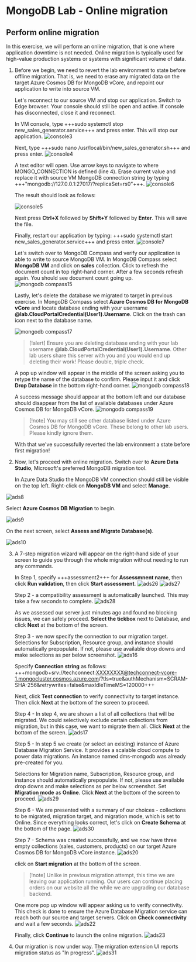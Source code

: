 # MongoDB Lab - Online migration

## Perform online migration

In this exercise, we will perform an online migration, that is one where application downtime is not needed. Online migration is typically used for high-value production systems or systems with significant volume of data.

1. Before we begin, we need to revert the lab environment to state before offline migration. That is, we need to erase any migrated data on the target Azure Cosmos DB for MongoDB vCore, and repoint our application to write into source VM.

   Let's reconnect to our source VM and stop our application. Switch to Edge browser. Your console should still be open and active. If console has disconnected, close it and reconnect.

   In VM console, type +++sudo systemctl stop new_sales_generator.service+++ and press enter. This will stop our application.
   ![console3](./media/console3.png?raw=true) 

   Next, type +++sudo nano /usr/local/bin/new_sales_generator.sh+++ and press enter.
   ![console4](./media/console4.png?raw=true)
   
   A text editor will open. Use arrow keys to navigate to where MONGO_CONNECTION is defined (line 4). Erase current value and replace it with source VM MongoDB connection string by typing +++"mongodb://127.0.0.1:27017/?replicaSet=rs0"+++.
   ![console6](./media/console6.png?raw=true)

   The result should look as follows:
   
   ![console5](./media/console5.png?raw=true)   

   Next press **Ctrl+X** followed by **Shift+Y** followed by **Enter**. This will save the file.

   Finally, restart our application by typing: +++sudo systemctl start new_sales_generator.service+++ and press enter.
   ![console7](./media/console7.png?raw=true)

   Let's switch over to MongoDB Compass and verify our application is able to write to source MongoDB VM. In MongoDB Compass select **MongoDB VM** and click on **sales** collection. Click to refresh the document count in top right-hand corner. After a few seconds refresh again. You should see document count going up.
   ![mongodb compass15](./media/mongo%20compass15.png?raw=true)

   Lastly, let's delete the database we migrated to target in previous exercise. In MongoDB Compass select **Azure Cosmos DB for MongoDB vCore** and locate database ending with your username **@lab.CloudPortalCredential(User1).Username**. Click on the trash can icon next to the database name.

   ![mongodb compass17](./media/mongo%20compass17.png?raw=true)

   >[!alert] Ensure you are deleting database ending with your lab username **@lab.CloudPortalCredential(User1).Username**. Other lab users share this server with you and you would end up deleting their work! Please double, triple check.

   A pop up window will appear in the middle of the screen asking you to retype the name of the database to confirm. Please input it and click **Drop Database** in the bottom right-hand corner.
  ![mongodb compass18](./media/mongo%20compass18.png?raw=true)

   A success message should appear at the bottom left and our database should disappear from the list of available databases under Azure Cosmos DB for MongoDB vCore.
   ![mongodb compass19](./media/mongo%20compass19.png?raw=true)
      
   >[!note] You may still see other database listed under Azure Cosmos DB for MongoDB vCore. These belong to other lab users. Please kindly ignore them.

   With that we've successfully reverted the lab environment a state before first migration!

2. Now, let's proceed with online migration. Switch over to **Azure Data Studio**, Microsoft's preferred MongoDB migration tool.

   In Azure Data Studio the MongoDB VM connection should still be visible on the top left. Right-click on **MongoDB VM** and select **Manage**.

  ![ads8](./media/ads8.png?raw=true)

   Select **Azure Cosmos DB Migration** to begin.

   ![ads9](./media/ads9.png?raw=true)

   On the next screen, select **Assess and Migrate Database(s)**.

   ![ads10](./media/ads10.png?raw=true) 

3. A 7-step migration wizard will appear on the right-hand side of your screen to guide you through the whole migration without needing to run any commands.

   In Step 1, specify +++assessment2+++ for **Assessmnent name**, then click **Run validation**, then click **Start assessment**.
   ![ads26](./media/ads26.png?raw=true)
   ![ads27](./media/ads27.png?raw=true)

   Step 2 - a compatibility assessment is automatically launched. This may take a few seconds to complete.
   ![ads28](./media/ads28.png?raw=true)

   As we assessed our server just minutes ago and found no blocking issues, we can safely proceed. **Select the tickbox** next to Database, and click **Next** at the bottom of the screen.

   Step 3 - we now specify the connection to our migration target. Selections for Subscription, Resource group, and instance should automatically prepopulate. If not, please use available drop downs and make selections as per below screenshot.
   ![ads16](./media/ads16.png?raw=true)

   Specify **Connection string** as follows: +++mongodb+srv://techconnect:XXXXXXXX@techconnect-vcore-1.mongocluster.cosmos.azure.com/?tls=true&authMechanism=SCRAM-SHA-256&retrywrites=false&maxIdleTimeMS=120000+++

   Next, click **Test connection** to verify connectivity to target instance. Then click **Next** at the bottom of the screen to proceed.

   Step 4 - In step 4, we are shown a list of all collections that will be migrated. We could selectively exclude certain collections from migration, but in this case, we want to migrate them all. Click **Next** at the bottom of the screen.
   ![ads17](./media/ads17.png?raw=true)

   Step 5 - In step 5 we create (or select an existing) instance of Azure Database Migration Service. It provides a scalable cloud compute to power data migrations. An instance named dms-mongodb was already pre-created for you.

   Selections for Migration name, Subscription, Resource group, and instance should automatically prepopulate. If not, please use available drop downs and make selections as per below screenshot. Set **Migration mode** as **Online**. Click **Next** at the bottom of the screen to proceed.
   ![ads29](./media/ads29.png?raw=true)

   Step 6 - We are presented with a summary of our choices - collections to be migrated, migration target, and migration mode, which is set to Online. Since everything looks correct, let's click on **Create Schema** at the bottom of the page.
   ![ads30](./media/ads30.png?raw=true)

   Step 7 - Schema was created successfully, and we now have three empty collections (sales, customers, products) on our target Azure Cosmos DB for MongoDB vCore instance.
   ![ads20](./media/ads20.png?raw=true)

   click on **Start migration** at the bottom of the screen.
   
   >[!note] Unlike in previous migration attempt, this time we are leaving our application running. Our users can continue placing orders on our website all the while we are upgrading our database backend.
   
   One more pop up window will appear asking us to verify connectivity. This check is done to ensure the Azure Database Migration service can reach both our source and target servers. Click on **Check connectivity** and wait a few seconds.
  ![ads22](./media/ads22.png?raw=true)

   Finally, click **Continue** to launch the online migration.
   ![ads23](./media/ads23.png?raw=true)

4. Our migration is now under way. The migration extension UI reports migration status as "In progress". 
   ![ads31](./media/ads31.png?raw=true)

   

